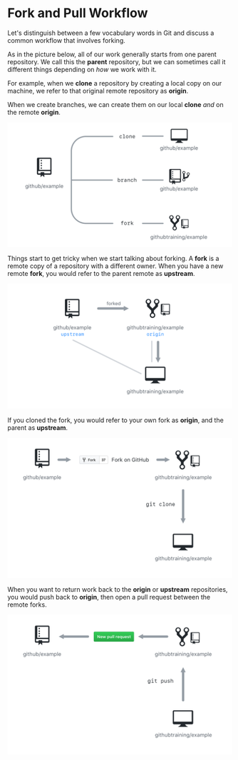 # Fork and Pull Workflow

Let's distinguish between a few vocabulary words in Git and discuss a common workflow that involves forking.

As in the picture below, all of our work generally starts from one parent repository. We call this the **parent** repository, but we can sometimes call it different things depending on _how_ we work with it.

For example, when we **clone** a repository by creating a local copy on our machine, we refer to that original remote repository as **origin**.

When we create branches, we can create them on our local **clone** _and_ on the remote **origin**.

![Clone vs Branch vs Fork](../../../img/clone-branch-fork.png)

Things start to get tricky when we start talking about forking. A **fork** is a remote copy of a repository with a different owner. When you have a new remote **fork**, you would refer to the parent remote as **upstream**.

![Fork Workflow](../../../img/origin-upstream.png)

If you cloned the fork, you would refer to your own fork as **origin**, and the parent as **upstream**.

![Fork Workflow](../../../img/fork-from.png)

When you want to return work back to the **origin** or **upstream** repositories, you would push back to **origin**, then open a pull request between the remote forks.

![Fork Workflow](../../../img/fork-to.png)
